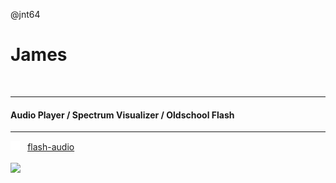 @jnt64
# James


<br>

---
#### Audio Player / Spectrum Visualizer / Oldschool Flash
---
[<img src="images/github-mark-white.svg" height="15px">](https://github.com/romanjades/flash-audio) &nbsp; [flash-audio](https://github.com/romanjades/flash-audio)
<br>
<br>
[<img src="images/mp3-equalizer-player.gif" height="50px">](https://github.com/romanjades/flash-audio)
<br><br><br>

<!-- [![GitHub Trends SVG](https://api.githubtrends.io/user/svg/jnt64/langs)](https://githubtrends.io) -->

<!--
---
#### Video Player / Multi Synchonization / C++, Electron, Chromium NACL/Pepper
---
[<img src="images/github-mark-white.svg" height="15px">](https://github.com/jnt64/jnt64-video) &nbsp; [jnt64-video](https://github.com/jnt64/jnt64-video)
<br><br><br>

---
#### Finance Automator / mintapi / Python, Docker
---
[<img src="images/github-mark-white.svg" height="15px">](https://github.com/jnt64/jnt64-finance) &nbsp; [jnt64-finance](https://github.com/jnt64/jnt64-finance)
<br><br><br>
-->
